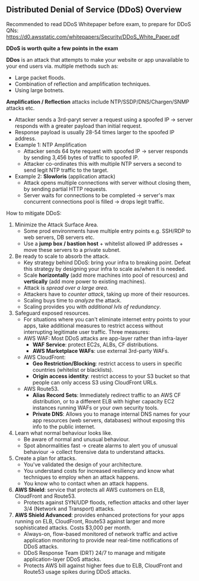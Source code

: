 ## Distributed Denial of Service (DDoS) Overview

Recommended to read DDoS Whitepaper before exam, to prepare for DDoS QNs: https://d0.awsstatic.com/whitepapers/Security/DDoS_White_Paper.pdf

__DDoS is worth quite a few points in the exam__

__DDos__ is an attack that attempts to make your website or app unavailable to your end users via. multiple methods such as:
* Large packet floods.
* Combination of reflection and amplification techniques.
* Using large botnets.

__Amplification / Reflection__ attacks include NTP/SSDP/DNS/Chargen/SNMP attacks etc.
* Attacker sends a 3rd-paryt server a request using a spoofed IP -> server responds with a greater payload than initial request.
* Response payload is usually 28-54 times larger to the spoofed IP address.
* Example 1: NTP Amplification
    * Attacker sends 64 byte request with spoofed IP -> server responds by sending 3,456 bytes of traffic to spoofed IP.
    * Attacker co-ordinates this with multiple NTP servers a second to send legit NTP traffic to the target.
* Example 2: __Slowloris__ (application attack)
    * Attack opens multiple connections with server without closing them, by sending partial HTTP requests.
    * Server waits for connections to be completed -> server's max concurrent connections pool is filled -> drops legit traffic.

How to mitigate DDoS:
1. Minimize the Attack Surface Area.
    * Some prod environments have multiple entry points e.g. SSH/RDP to web servers, DB servers etc.
    * Use a __jump box / bastion host__ + whitelist allowed IP addresses + move these servers to a private subnet.
2. Be ready to scale to absorb the attack.
    * Key strategy behind DDoS: bring your infra to breaking point. Defeat this strategy by designing your infra to scale as/when it is needed.
    * Scale __horizontally__ (add more machines into pool of resources) and __vertically__ (add more power to existing machines).
    * Attack is _spread over a large area_.
    * Attackers have to _counter attack_, taking up more of their resources.
    * Scaling buys time to _analyze_ the attack.
    * Scaling provides you with _additional lvls of redundancy_.
3. Safeguard exposed resources.
    * For situations where you can't eliminate internet entry points to your apps, take additional measures to restrict access without interrupting legitimate user traffic. Three measures:
    * AWS WAF: Most DDoS attacks are app-layer rather than infra-layer
        * __WAF Service__: protect EC2s, ALBs, CF distributions.
        * __AWS Marketplace WAFs__: use external 3rd-party WAFs.
    * AWS CloudFront:
        * __Geo Restriction/Blocking__: restrict access to users in specific countries (whitelist or blacklists).
        * __Origin access identity__: restrict access to your S3 bucket so that people can only access S3 using CloudFront URLs.
    * AWS Route53.
        * __Alias Record Sets__: Immediately redirect traffic to an AWS CF distribution, or to a different ELB with higher capacity EC2 instances running WAFs or your own security tools.
        * __Private DNS__: Allows you to manage internal DNS names for your app resources (web servers, databases) without exposing this info to the public internet.
4. Learn what normal behaviour looks like.
    * Be aware of normal and unusual behaviour.
    * Spot abnormalities fast -> create alarms to alert you of unusual behaviour -> collect forensive data to understand attacks.
5. Create a plan for attacks.
    * You've validated the design of your architecture.
    * You understand costs for increased resiliency and know what techniques to employ when an attack happens.
    * You know who to contact when an attack happens.
6. __AWS Shield__: service that protects all AWS customers on ELB, CloudFront and Route53.
    * Protects against SYN/UDP floods, reflection attacks and other layer 3/4 (Network and Transport) attacks.
7. __AWS Shield Advanced__: provides enhanced protections for your apps running on ELB, CloudFront, Route53 against larger and more sophisticated attacks. Costs $3,000 per month.
    * Always-on, flow-based monitored of network traffic and active application monitoring to provide near real-time notifications of DDoS attacks.
    * DDoS Response Team (DRT) 24/7 to manage and mitigate application-layer DDoS attacks.
    * Protects AWS bill against higher fees due to ELB, CloudFront and Route53 usage spikes during DDoS attacks.
